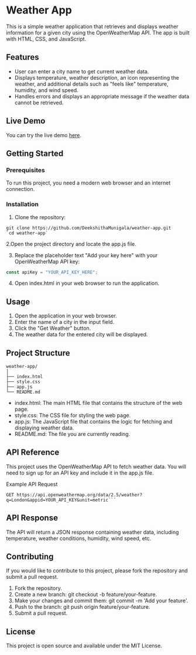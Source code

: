 # Weather App
This is a simple weather application that retrieves and displays weather information for a given city using the OpenWeatherMap API. The app is built with HTML, CSS, and JavaScript.

## Features
* User can enter a city name to get current weather data.
* Displays temperature, weather description, an icon representing the weather, and additional details such as "feels like" temperature, humidity, and wind speed.
* Handles errors and displays an appropriate message if the weather data cannot be retrieved.

## Live Demo
You can try the live demo [here]().

## Getting Started
### Prerequisites
To run this project, you need a modern web browser and an internet connection.

### Installation
1. Clone the repository:

```
git clone https://github.com/DeekshithaMunigala/weather-app.git
`cd weather-app`
```

2.Open the project directory and locate the app.js file.

3. Replace the placeholder text "Add your key here" with your OpenWeatherMap API key:
```javascript
const apiKey = "YOUR_API_KEY_HERE";
```
4. Open index.html in your web browser to run the application.

## Usage
1. Open the application in your web browser.
2. Enter the name of a city in the input field.
3. Click the "Get Weather" button.
4. The weather data for the entered city will be displayed.

## Project Structure
```plaintext
weather-app/
│
├── index.html
├── style.css
├── app.js
└── README.md
```
* index.html: The main HTML file that contains the structure of the web page.
* style.css: The CSS file for styling the web page.
* app.js: The JavaScript file that contains the logic for fetching and displaying weather data.
* README.md: The file you are currently reading.


## API Reference
This project uses the OpenWeatherMap API to fetch weather data. You will need to sign up for an API key and include it in the app.js file.

Example API Request
```http
GET https://api.openweathermap.org/data/2.5/weather?q=London&appid=YOUR_API_KEY&unit=metric```
```

## API Response
The API will return a JSON response containing weather data, including temperature, weather conditions, humidity, wind speed, etc.

## Contributing
If you would like to contribute to this project, please fork the repository and submit a pull request.

1. Fork the repository.
2. Create a new branch: git checkout -b feature/your-feature.
3. Make your changes and commit them: git commit -m 'Add your feature'.
4. Push to the branch: git push origin feature/your-feature.
5. Submit a pull request.

## License
This project is open source and available under the MIT License.
